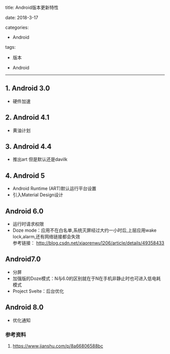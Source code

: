 title: Android版本更新特性 	    
date: 2018-3-17         
categories:            
- Android           
tags:           
- 版本        
    
- Android        
           
---



## 1. Android 3.0 
* 硬件加速  

## 2. Android 4.1 
* 黄油计划

## 3. Android 4.4  
* 推出art 但是默认还是davilk

## 4. Android 5  
* Android Runtime (ART)默认运行平台设置  
* 引入Material Design设计

## Android 6.0
* 运行时请求权限
* Doze mode：应用不在白名单,系统灭屏经过大约一小时后,上层应用wake lock,alarm,还有网络链接都会失效       
参考链接： http://blog.csdn.net/xiaorenwu1206/article/details/49358433  

## Android7.0
* 分屏
* 加强版的Doze模式：N与6.0的区别就在于N在手机非静止时也可进入低电耗模式  
* Project Svelte：后台优化

## Android 8.0  
* 优化通知

### 参考资料  
1. https://www.jianshu.com/p/8a66806588bc
